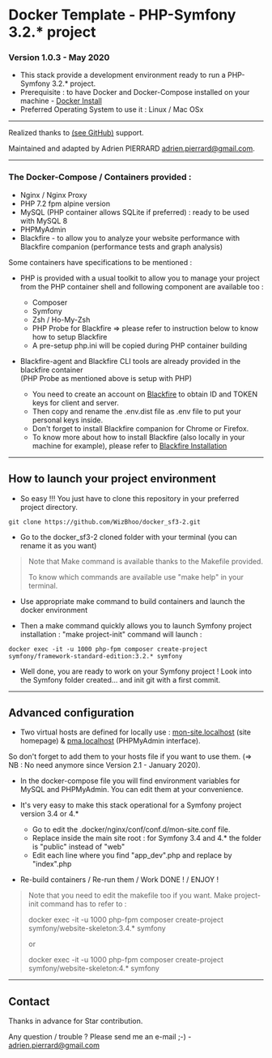 # Docker Template - PHP-Symfony 3.2.* project

### Version 1.0.3 - May 2020

*   This stack provide a development environment ready to run a PHP-Symfony 3.2.* project.
*   Prerequisite : to have Docker and Docker-Compose installed on your machine - [Docker Install](https://docs.docker.com/install/)
*   Preferred Operating System to use it : Linux / Mac OSx

-------------------------------------------------------------------------------------------------------------------------------------

Realized thanks to [(see GitHub)](https://github.com/drixs6o9) support.

Maintained and adapted by Adrien PIERRARD [adrien.pierrard@gmail.com](mailto:adrien.pierrard@gmail.com).

-------------------------------------------------------------------------------------------------------------------------------------

### The Docker-Compose / Containers provided :

*   Nginx / Nginx Proxy
*   PHP 7.2 fpm alpine version
*   MySQL (PHP container allows SQLite if preferred) : ready to be used with MySQL 8
*   PHPMyAdmin
*   Blackfire - to allow you to analyze your website performance with Blackfire companion (performance tests and graph analysis)

Some containers have specifications to be mentioned :

* PHP is provided with a usual toolkit to allow you to manage your project from the PHP container shell and following component are available too :

    *   Composer
    *   Symfony
    *   Zsh / Ho-My-Zsh
    *   PHP Probe for Blackfire => please refer to instruction below to know how to setup Blackfire
    *   A pre-setup php.ini will be copied during PHP container building

*   Blackfire-agent and Blackfire CLI tools are already provided in the blackfire container</br>(PHP Probe as mentioned above is setup with PHP)

    *   You need to create an account on [Blackfire](https://blackfire.io/) to obtain ID and TOKEN keys for client and server.
    *   Then copy and rename the .env.dist file as .env file to put your personal keys inside.
    *   Don't forget to install Blackfire companion for Chrome or Firefox.
    *   To know more about how to install Blackfire (also locally in your machine for example), please refer to [Blackfire Installation](https://blackfire.io/docs/up-and-running/installation)

-------------------------------------------------------------------------------------------------------------------------------------

## How to launch your project environment

*   So easy !!! You just have to clone this repository in your preferred project directory.

```
git clone https://github.com/WizBhoo/docker_sf3-2.git
```

*   Go to the docker_sf3-2 cloned folder with your terminal (you can rename it as you want)

<blockquote>
Note that Make command is available thanks to the Makefile provided.

To know which commands are available use "make help" in your terminal.
</blockquote>

*   Use appropriate make command to build containers and launch the docker environment

*   Then a make command quickly allows you to launch Symfony project installation : "make project-init" command will launch :

```
docker exec -it -u 1000 php-fpm composer create-project symfony/framework-standard-edition:3.2.* symfony
```

*   Well done, you are ready to work on your Symfony project ! Look into the Symfony folder created... and init git with a first commit.

-------------------------------------------------------------------------------------------------------------------------------------

## Advanced configuration

*   Two virtual hosts are defined for locally use : [mon-site.localhost](http://mon-site.localhost) (site homepage)  &  [pma.localhost](http://pma.localhost) (PHPMyAdmin interface).

So don't forget to add them to your hosts file if you want to use them. (=> NB : No need anymore since Version 2.1 - January 2020).

*   In the docker-compose file you will find environment variables for MySQL and PHPMyAdmin. You can edit them at your convenience.

*   It's very easy to make this stack operational for a Symfony project version 3.4 or 4.*

    *   Go to edit the .docker/nginx/conf/conf.d/mon-site.conf file.
    *   Replace inside the main site root : for Symfony 3.4 and 4.* the folder is "public" instead of "web"
    *   Edit each line where you find "app_dev".php and replace by "index".php

*   Re-build containers / Re-run them / Work DONE ! / ENJOY !

<blockquote>
Note that you need to edit the makefile too if you want. Make project-init command has to refer to :

docker exec -it -u 1000 php-fpm composer create-project symfony/website-skeleton:3.4.* symfony

or

docker exec -it -u 1000 php-fpm composer create-project symfony/website-skeleton:4.* symfony
</blockquote>

-------------------------------------------------------------------------------------------------------------------------------------

## Contact

Thanks in advance for Star contribution.

Any question / trouble ? Please send me an e-mail ;-) - [adrien.pierrard@gmail.com](mailto:adrien.pierrard@gmail.com)
